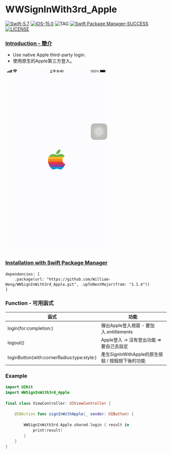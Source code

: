# WWSignInWith3rd_Apple

[![Swift-5.7](https://img.shields.io/badge/Swift-5.7-orange.svg?style=flat)](https://developer.apple.com/swift/) [![iOS-15.0](https://img.shields.io/badge/iOS-15.0-pink.svg?style=flat)](https://developer.apple.com/swift/) ![TAG](https://img.shields.io/github/v/tag/William-Weng/WWSignInWith3rd_Apple) [![Swift Package Manager-SUCCESS](https://img.shields.io/badge/Swift_Package_Manager-SUCCESS-blue.svg?style=flat)](https://developer.apple.com/swift/) [![LICENSE](https://img.shields.io/badge/LICENSE-MIT-yellow.svg?style=flat)](https://developer.apple.com/swift/)

### [Introduction - 簡介](https://swiftpackageindex.com/William-Weng)
- Use native Apple third-party login.
- 使用原生的Apple第三方登入。

![](./Example.gif)

### [Installation with Swift Package Manager](https://medium.com/彼得潘的-swift-ios-app-開發問題解答集/使用-spm-安裝第三方套件-xcode-11-新功能-2c4ffcf85b4b)
```
dependencies: [
    .package(url: "https://github.com/William-Weng/WWSignInWith3rd_Apple.git", .upToNextMajor(from: "1.1.4"))
]
```

### Function - 可用函式
|函式|功能|
|-|-|
|login(for:completion:)|彈出Apple登入視窗 - 要加入.entitlements|
|logout()|Apple登入 -> 沒有登出功能 => 要自己去設定|
|loginButton(with:cornerRadius:type:style:)|產生SignInWithApple的原生按鈕 / 按鈕按下後的功能|

### Example
```swift
import UIKit
import WWSignInWith3rd_Apple

final class ViewController: UIViewController {
    
    @IBAction func signInWithApple(_ sender: UIButton) {
        
        WWSignInWith3rd.Apple.shared.login { result in
            print(result)
        }
    }
}
```
